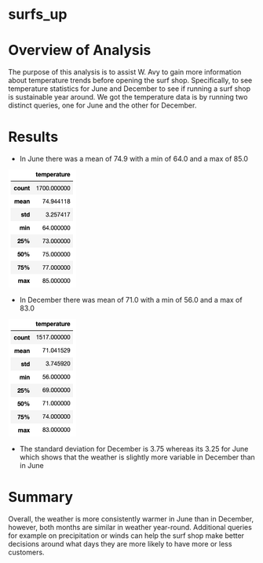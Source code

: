 # surfs_up
# Overview of Analysis 

The purpose of this analysis is to assist W. Avy to gain more information about temperature trends before opening the surf shop. Specifically, to see temperature statistics for June and December to see if running a surf shop is sustainable year around. We got the temperature data is by running two distinct queries, one for June and the other for December.

# Results 

- In June there was a mean of 74.9 with a min of 64.0 and a max of 85.0

![Pic](https://github.com/msha789/surfs_up/blob/a96f6b7d50860a9b30180f83cb60fe8754e8ac15/Screen%20Shot%202022-03-06%20at%2012.54.42%20PM.png)

-	In December there was mean of 71.0 with a min of 56.0 and a max of 83.0

![Pic](https://github.com/msha789/surfs_up/blob/ec1cb3115355ffa861315725cf660a316aea7da8/Screen%20Shot%202022-03-06%20at%2012.54.52%20PM.png)

-	The standard deviation for December is 3.75 whereas its 3.25 for June which shows that the weather is slightly more variable in December than in June 

 # Summary 

Overall, the weather is more consistently warmer in June than in December, however, both months are similar in weather year-round. Additional queries for example on precipitation or winds can help the surf shop make better decisions around what days they are more likely to have more or less customers. 

